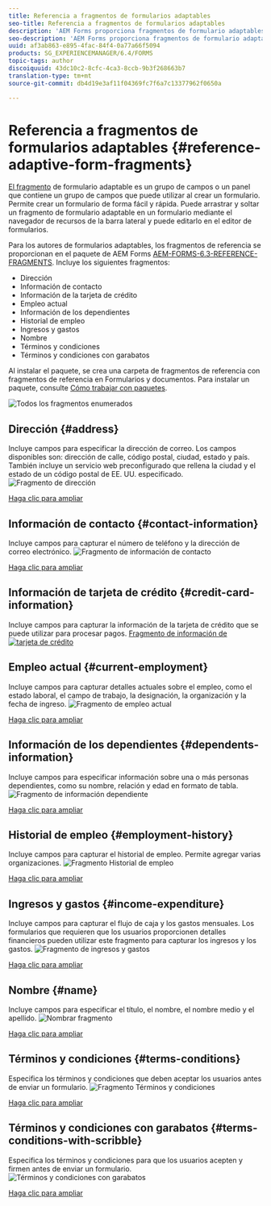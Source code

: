 ```yaml
---
title: Referencia a fragmentos de formularios adaptables
seo-title: Referencia a fragmentos de formularios adaptables
description: 'AEM Forms proporciona fragmentos de formulario adaptables que puede utilizar como recursos para crear un formulario rápidamente. '
seo-description: 'AEM Forms proporciona fragmentos de formulario adaptables que puede utilizar como recursos para crear un formulario rápidamente. '
uuid: af3ab863-e895-4fac-84f4-0a77a66f5094
products: SG_EXPERIENCEMANAGER/6.4/FORMS
topic-tags: author
discoiquuid: 43dc10c2-8cfc-4ca3-8ccb-9b3f268663b7
translation-type: tm+mt
source-git-commit: db4d19e3af11f04369fc7f6a7c13377962f0650a

---
```



# Referencia a fragmentos de formularios adaptables {#reference-adaptive-form-fragments}

[El fragmento](/help/forms/using/adaptive-form-fragments.md) de formulario adaptable es un grupo de campos o un panel que contiene un grupo de campos que puede utilizar al crear un formulario. Permite crear un formulario de forma fácil y rápida. Puede arrastrar y soltar un fragmento de formulario adaptable en un formulario mediante el navegador de recursos de la barra lateral y puede editarlo en el editor de formularios.

Para los autores de formularios adaptables, los fragmentos de referencia se proporcionan en el paquete de AEM Forms [AEM-FORMS-6.3-REFERENCE-FRAGMENTS](https://www.adobeaemcloud.com/content/marketplace/marketplaceProxy.html?packagePath=/content/companies/public/adobe/packages/cq630/fd/AEM-FORMS-6.3-REFERENCE-FRAGMENTS). Incluye los siguientes fragmentos:

* Dirección
* Información de contacto
* Información de la tarjeta de crédito
* Empleo actual
* Información de los dependientes
* Historial de empleo
* Ingresos y gastos
* Nombre
* Términos y condiciones
* Términos y condiciones con garabatos

Al instalar el paquete, se crea una carpeta de fragmentos de referencia con fragmentos de referencia en Formularios y documentos. Para instalar un paquete, consulte [Cómo trabajar con paquetes](/help/sites-administering/package-manager.md).

![Todos los fragmentos enumerados](assets/ootb-frags.png)

## Dirección {#address}

Incluye campos para especificar la dirección de correo. Los campos disponibles son: dirección de calle, código postal, ciudad, estado y país. También incluye un servicio web preconfigurado que rellena la ciudad y el estado de un código postal de EE. UU. especificado.
![Fragmento de dirección](assets/address.png)

[Haga clic para ampliar](assets/address.png)

## Información de contacto {#contact-information}

Incluye campos para capturar el número de teléfono y la dirección de correo electrónico.
![Fragmento de información de contacto](assets/contact-info.png)

[Haga clic para ampliar](assets/contact-info-1.png)

## Información de tarjeta de crédito {#credit-card-information}

Incluye campos para capturar la información de la tarjeta de crédito que se puede utilizar para procesar pagos.
[ Fragmento de información de ![tarjeta de crédito](assets/cc-info.png)](assets/cc-info-1.png)

## Empleo actual {#current-employment}

Incluye campos para capturar detalles actuales sobre el empleo, como el estado laboral, el campo de trabajo, la designación, la organización y la fecha de ingreso.
![Fragmento de empleo actual](assets/current-emp.png)

[Haga clic para ampliar](assets/current-emp-1.png)

## Información de los dependientes {#dependents-information}

Incluye campos para especificar información sobre una o más personas dependientes, como su nombre, relación y edad en formato de tabla.
![Fragmento de información dependiente](assets/dependents-info.png)

[Haga clic para ampliar](assets/dependents-info-1.png)

## Historial de empleo {#employment-history}

Incluye campos para capturar el historial de empleo. Permite agregar varias organizaciones.
![Fragmento Historial de empleo](assets/emp-history.png)

[Haga clic para ampliar](assets/emp-history-1.png)

## Ingresos y gastos {#income-expenditure}

Incluye campos para capturar el flujo de caja y los gastos mensuales. Los formularios que requieren que los usuarios proporcionen detalles financieros pueden utilizar este fragmento para capturar los ingresos y los gastos.
![Fragmento de ingresos y gastos](assets/income.png)

[Haga clic para ampliar](assets/income-1.png)

## Nombre {#name}

Incluye campos para especificar el título, el nombre, el nombre medio y el apellido.
![Nombrar fragmento](assets/name.png)

[Haga clic para ampliar](assets/name-1.png)

## Términos y condiciones {#terms-conditions}

Especifica los términos y condiciones que deben aceptar los usuarios antes de enviar un formulario.
![Fragmento Términos y condiciones](assets/tnc.png)

[Haga clic para ampliar](assets/tnc-1.png)

## Términos y condiciones con garabatos {#terms-conditions-with-scribble}

Especifica los términos y condiciones para que los usuarios acepten y firmen antes de enviar un formulario.
![Términos y condiciones con garabatos](assets/tnc-scribble.png)

[Haga clic para ampliar](assets/tnc-scribble-1.png)